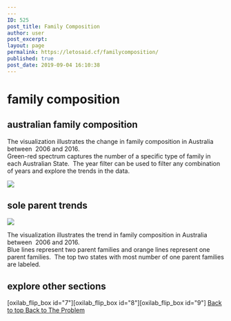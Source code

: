 ```yaml
---
---
ID: 525
post_title: Family Composition
author: user
post_excerpt:
layout: page
permalink: https://letosaid.cf/familycomposition/
published: true
post_date: 2019-09-04 16:10:38
---
```

<h1>
					family composition
				</h1>
			<h2>australian family composition</h2>		
		<p>The visualization illustrates the change in family composition in Australia between  2006 and 2016. <br style="color: #222222;" />Green-red spectrum captures the number of a specific type of family in each Australian State.  The year filter can be used to filter any combination of years and explore the trends in the data.</p>		
			<noscript><a href='#'><img alt=' ' src='https:&#47;&#47;public.tableau.com&#47;static&#47;images&#47;Fa&#47;FamilyComposition-TwoMap&#47;SingleMap&#47;1_rss.png' style='border: none' /></a></noscript><object class='tableauViz'  style='display:none;'><param name='host_url' value='https%3A%2F%2Fpublic.tableau.com%2F' /> <param name='embed_code_version' value='3' /> <param name='site_root' value='' /><param name='name' value='FamilyComposition-TwoMap&#47;SingleMap' /><param name='tabs' value='no' /><param name='toolbar' value='yes' /><param name='static_image' value='https:&#47;&#47;public.tableau.com&#47;static&#47;images&#47;Fa&#47;FamilyComposition-TwoMap&#47;SingleMap&#47;1.png' /> <param name='animate_transition' value='yes' /><param name='display_static_image' value='yes' /><param name='display_spinner' value='yes' /><param name='display_overlay' value='yes' /><param name='display_count' value='yes' /><param name='filter' value='publish=yes' /></object>                		
			<h2>sole parent trends</h2>		
			<noscript><a href='#'><img alt=' ' src='https:&#47;&#47;public.tableau.com&#47;static&#47;images&#47;Fa&#47;FamilyComposition-Line&#47;FamiliesTrend-Option2&#47;1_rss.png' style='border: none' /></a></noscript><object class='tableauViz'  style='display:none;'><param name='host_url' value='https%3A%2F%2Fpublic.tableau.com%2F' /> <param name='embed_code_version' value='3' /> <param name='site_root' value='' /><param name='name' value='FamilyComposition-Line&#47;FamiliesTrend-Option2' /><param name='tabs' value='no' /><param name='toolbar' value='yes' /><param name='static_image' value='https:&#47;&#47;public.tableau.com&#47;static&#47;images&#47;Fa&#47;FamilyComposition-Line&#47;FamiliesTrend-Option2&#47;1.png' /> <param name='animate_transition' value='yes' /><param name='display_static_image' value='yes' /><param name='display_spinner' value='yes' /><param name='display_overlay' value='yes' /><param name='display_count' value='yes' /></object>                		
		<p>The visualization illustrates the trend in family composition in Australia between  2006 and 2016. <br style="color: #222222;" />Blue lines represent two parent families and orange lines represent one parent families.  The top two states with most number of one parent families are labeled.</p>		
			<h2>explore other sections</h2>		
		[oxilab_flip_box id="7"][oxilab_flip_box id="8"][oxilab_flip_box id="9"]		
			<a href="#top" role="button">
						Back to top
					</a>
			<a href="/problem" role="button">
						Back to The Problem
					</a>